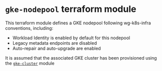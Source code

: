 # `gke-nodepool` terraform module

This terraform module defines a GKE nodepool following wg-k8s-infra conventions, including:
- Workload Identity is enabled by default for this nodepool
- Legacy metadata endpoints are disabled
- Auto-repair and auto-upgrade are enabled

It is assumed that the associated GKE cluster has been provisioned using the [`gke-cluster`] module

[`gke-cluster`]: /infra/gcp/terraform/modules/gke-cluster
[`gke-project`]: /infra/gcp/terraform/modules/gke-project
